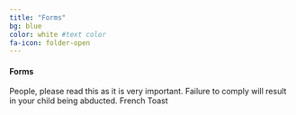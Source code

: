 ```yaml
---
title: "Forms"
bg: blue
color: white #text color
fa-icon: folder-open
---
```


#### Forms 
People, please read this as it is very important.
Failure to comply will result in your child being abducted.
French Toast
